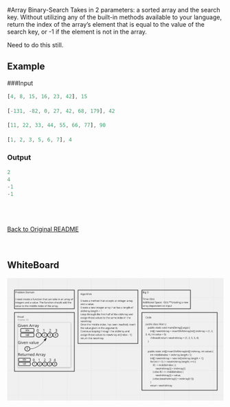 #Array Binary-Search
Takes in 2 parameters: a sorted array and the search key. Without utilizing any of the built-in methods available to your language, return the index of the array’s element that is equal to the value of the search key, or -1 if the element is not in the array.

Need to do this still.
## Example
###Input
```javascript
[4, 8, 15, 16, 23, 42], 15

[-131, -82, 0, 27, 42, 68, 179], 42

[11, 22, 33, 44, 55, 66, 77], 90

[1, 2, 3, 5, 6, 7], 4
```
### Output
```Javascript
2
4
-1
-1
```

<br><br><br>
[Back to Original README](../../README.md)
<br><br><br>

## WhiteBoard
![Array Insert-Shift](../../img/array-insert-shift.png)